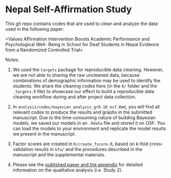# Nepal Self-Affirmation Study

This git repo contains codes that are used to clean and analyze the data used in the following paper:

\<Values Affirmation Intervention Boosts Academic Performance and Psychological Well- Being in School for Deaf Students in Nepal Evidence from a Randomized Controlled Trial\>

Notes:

1.  We used the `targets` package for reproducible data cleaning. However, we are not able to sharing the raw uncleaned data, because combinations of demographic information may be used to identify the students. We share the cleaning codes here (in the `R/` folder and the `_targets.R` file) to showcase our effect to build a reproducible data cleaning workflow during and after project data collection.

2. In `analysis/codes/bayesian_analysis_gr6-10_osf.Rmd`, you will find all relevant codes to produce the results and graphs in the submitted manuscript. Due to the time-consuming nature of building Bayesian models, we saved our models in an `.Rdata` file and stored it on OSF. You can load the models to your environment and replicate the model results we present in the manuscript.

3. Factor scores are created in `R/create_fscore.R`, based on k-fold cross-validation results in `kfa/` and the procedures described in the manuscript and the supplemental materials.

4. Please see the [published paper and the appendix](https://link.springer.com/article/10.1007/s11218-025-10097-7#article-info) for detailed information on the qualitative analysis (i.e. Study 2).
